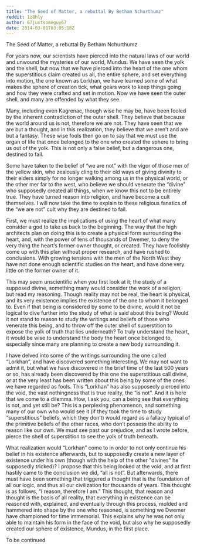 ```yaml
---
title: "The Seed of Matter, a rebuttal By Betham Nchurthumz"
reddit: 1z8hly
author: 67justsomeguy67
date: 2014-03-01T03:05:18Z
---
```


The Seed of Matter, a rebuttal By Betham Nchurthumz

For years now, our scientists have pierced into the natural laws of our world and unwound the mysteries of our world, Mundus. We have seen the yolk and the shell, but now that we have pierced into the heart of the one whom the superstitious claim created us all, the entire sphere, and set everything into motion, the one known as Lorkhan, we have learned some of what makes the sphere of creation tick, what gears work to keep things going and how they were crafted and set in motion. Now we have seen the outer shell, and many are offended by what they see.

Many, including even Kagrenac, though wise he may be, have been fooled by the inherent contradiction of the outer shell. They believe that because the world around us is not, therefore we are not. They have seen that we are but a thought, and in this realization, they believe that we aren’t and are but a fantasy. These wise fools then go on to say that we must use the organ of life that once belonged to the one who created the sphere to bring us out of the yolk. This is not only a false belief, but a dangerous one, destined to fail.

Some have taken to the belief of “we are not” with the vigor of those mer of the yellow skin, who zealously cling to their old ways of giving divinity to their elders simply for no longer walking among us in the physical world, or the other mer far to the west, who believe we should venerate the “divine” who supposedly created all things, when we know this not to be entirely true. They have turned reason into religion, and have become a cult themselves. I will now take the time to explain to these religious fanatics of the “we are not” cult why they are destined to fail.

First, we must realize the implications of using the heart of what many consider a god to take us back to the beginning. The way that the high architects plan on doing this is to create a physical form surrounding the heart, and, with the power of tens of thousands of Dwemer, to deny the very thing the heart’s former owner thought, or created. They have foolishly come up with this plan without proper research, and have rushed to conclusions. With growing tensions with the men of the North West they have not done enough scientific studies on the heart, and have done very little on the former owner of it.

This may seem unscientific when you first look at it; the study of a supposed divine, something many would consider the work of a religion, but read my reasoning. Though reality may not be real, the heart is physical, and its very existence implies the existence of the one to whom it belonged to. Even if that being is considered by some to be divine, would it not be logical to dive further into the study of what is said about this being? Would it not stand to reason to study the writings and beliefs of those who venerate this being, and to throw off the outer shell of superstition to expose the yolk of truth that lies underneath? To truly understand the heart, it would be wise to understand the body the heart once belonged to, especially since many are planning to create a new body surrounding it.

I have delved into some of the writings surrounding the one called “Lorkhan”, and have discovered something interesting. We may not want to admit it, but what we have discovered in the brief time of the last 500 years or so, has already been discovered by this one the superstitious call divine, or at the very least has been written about this being by some of the ones we have regarded as fools. This “Lorkhan” has also supposedly pierced into the void, the vast nothingness that is true reality, the “is not”. And it is here that we come to a dilemma. How, I ask you, can a being see that everything is not, and yet still be? This is a perplexing phenomenon, and something many of our own who would see it (if they took the time to study “superstitious” beliefs, which they don’t) would regard as a fallacy typical of the primitive beliefs of the other races, who don’t possess the ability to reason like our own. We must see past our prejudice, and as I wrote before, pierce the shell of superstition to see the yolk of truth beneath.

What realization would “Lorkhan” come to in order to not only continue his belief in his existence afterwards, but to supposedly create a new layer of existence under his own (though with the help of the other "divines" he supposedly tricked)? I propose that this being looked at the void, and at first hastily came to the conclusion we did, “all is not”. But afterwards, there must have been something that triggered a thought that is the foundation of all our logic, and thus all our civilization for thousands of years. This thought is as follows, “I reason, therefore I am.” This thought, that reason and thought is the basis of all reality, that everything in existence can be reasoned with, explained, and eventually through this process, molded and hammered into shape by the one who reasoned, is something we Dwemer have championed for time immemorial. This explains why he was not only able to maintain his form in the face of the void, but also why he supposedly created our sphere of existence, Mundus, in the first place.


To be continued

